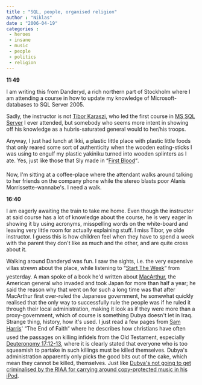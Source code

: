```yaml
---
title : "SQL, people, organised religion"
author : "Niklas"
date : "2006-04-19"
categories : 
 - heroes
 - insane
 - music
 - people
 - politics
 - religion
---
```


**11:49**

I am writing this from Danderyd, a rich northern part of Stockholm where I am attending a course in how to update my knowledge of Microsoft-databases to SQL Server 2005.

Sadly, the instructor is not [Tibor Karaszi](http://www.karaszi.com/SQLServer), who led the first course in [MS SQL Server](http://www.microsoft.com/sql) I ever attended, but somebody who seems more intent in showing off his knowledge as a hubris-saturated general would to her/his troops.

Anyway, I just had lunch at Ikki, a plastic little place with plastic little foods that only reared some sort of authenticity when the wooden eating-sticks I was using to engulf my plastic yakiniku turned into wooden splinters as I ate. Yes, just like those that Sly made in “[First Blood](http://imdb.com/title/tt0083944)“.

Now, I'm sitting at a coffee-place where the attendant walks around talking to her friends on the company phone while the stereo blasts poor Alanis Morrissette-wannabe's. I need a walk.

**16:40**

I am eagerly awaiting the train to take me home. Even though the instructor at said course has a lot of knowledge about the course, he is very eager in showing it by using acronyms, misspelling words on the white-board and leaving very little room for actually explaining stuff. I miss Tibor, ye olde instructor. I guess this is how children feel when they have to spend a week with the parent they don't like as much and the other, and are quite cross about it.

Walking around Danderyd was fun. I saw the sights, i.e. the very expensive villas strewn about the place, while listening to “[Start The Week](http://www.bbc.co.uk/radio4/factual/starttheweek.shtml)“ from yesterday. A man spoke of a book he'd written about [MacArthur](http://http://en.wikipedia.org/wiki/Douglas_MacArthur), the American general who invaded and took Japan for more than half a year; he said the reason why that went on for such a long time was that after MacArthur first over-ruled the Japanese government, he somewhat quickly realised that the only way to successfully rule the people was if he ruled it through their local administration, making it look as if they were more than a proxy-government, which of course is something Dubya doesn't let in Iraq. Strange thing, history, how it's used. I just read a few pages from [Sam Harris](http://www.samharris.org)' “The End of Faith“ where he describes how christians have often used the passages on killing infidels from the Old Testament, especially [Deuteronomy 17:12-13](http://www.skepticsannotatedbible.com/dt/17.html), where it is clearly stated that everyone who is too squeamish to partake in such killings must be killed themselves. Dubya's administration apparently only picks the good bits out of the cake, which mean they cannot be killed, themselves. Just like [Dubya's not going to get criminalised by the RIAA for carrying around copy-protected music in his iPod](http://www.boingboing.net/2006/04/16/gw_bushs_ipod_contai.html).
